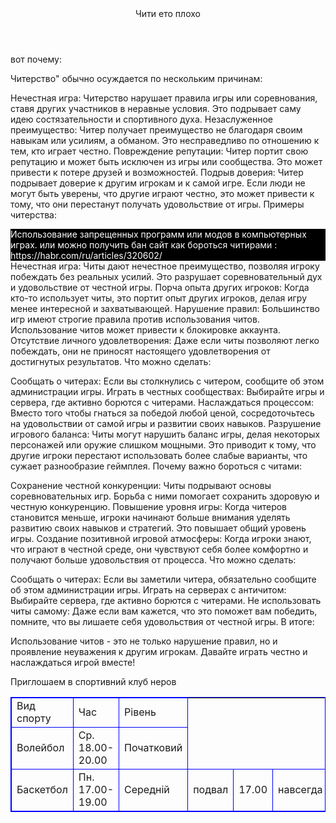 <html>
 <header>Чити ето плохо</header> 
<p> вот почему:</p>
   Читерство" обычно осуждается по нескольким причинам:</header>

Нечестная игра: Читерство нарушает правила игры или соревнования, ставя других участников в неравные условия. Это подрывает саму идею состязательности и спортивного духа.
Незаслуженное преимущество: Читер получает преимущество не благодаря своим навыкам или усилиям, а обманом. Это несправедливо по отношению к тем, кто играет честно.
Повреждение репутации: Читер портит свою репутацию и может быть исключен из игры или сообщества. Это может привести к потере друзей и возможностей.
Подрыв доверия: Читер подрывает доверие к другим игрокам и к самой игре. Если люди не могут быть уверены, что другие играют честно, это может привести к тому, что они перестанут получать удовольствие от игры.
Примеры читерства:

 <footer style="background-color:black; color:white">Использование запрещенных программ или модов в компьютерных играх.
  или можно получить бан
  сайт как бороться читирами : https://habr.com/ru/articles/320602/ </footer>
  Нечестная игра: Читы дают нечестное преимущество, позволяя игроку побеждать без реальных усилий. Это разрушает соревновательный дух и удовольствие от честной игры.
Порча опыта других игроков: Когда кто-то использует читы, это портит опыт других игроков, делая игру менее интересной и захватывающей.
Нарушение правил: Большинство игр имеют строгие правила против использования читов. Использование читов может привести к блокировке аккаунта.
Отсутствие личного удовлетворения: Даже если читы позволяют легко побеждать, они не приносят настоящего удовлетворения от достигнутых результатов.
Что можно сделать:

Сообщать о читерах: Если вы столкнулись с читером, сообщите об этом администрации игры.
Играть в честных сообществах: Выбирайте игры и сервера, где активно борются с читерами.
Наслаждаться процессом: Вместо того чтобы гнаться за победой любой ценой, сосредоточьтесь на удовольствии от самой игры и развитии своих навыков.
Разрушение игрового баланса: Читы могут нарушить баланс игры, делая некоторых персонажей или оружие слишком мощными. Это приводит к тому, что другие игроки перестают использовать более слабые варианты, что сужает разнообразие геймплея.
Почему важно бороться с читами:

Сохранение честной конкуренции: Читы подрывают основы соревновательных игр. Борьба с ними помогает сохранить здоровую и честную конкуренцию.
Повышение уровня игры: Когда читеров становится меньше, игроки начинают больше внимания уделять развитию своих навыков и стратегий. Это повышает общий уровень игры.
Создание позитивной игровой атмосферы: Когда игроки знают, что играют в честной среде, они чувствуют себя более комфортно и получают больше удовольствия от процесса.
Что можно сделать:

Сообщать о читерах: Если вы заметили читера, обязательно сообщите об этом администрации игры.
Играть на серверах с античитом: Выбирайте сервера, где активно борются с читерами.
Не использовать читы самому: Даже если вам кажется, что это поможет вам победить, помните, что вы лишаете себя удовольствия от честной игры.
В итоге:

Использование читов - это не только нарушение правил, но и проявление неуважения к другим игрокам. Давайте играть честно и наслаждаться игрой вместе!
  <p>Приглошаем в спортивний клуб неров</p>
    <table style="border:1px solid blue;">
        <tr>
            <td style="border:1px solid blue;">Вид спорту</td>
            <td style="border:1px solid blue;">Час</td>
            <td style="border:1px solid blue;">Рівень</td>
        </tr>
        <tr>
            <td style="border:1px solid blue;">Волейбол</td>
            <td style="border:1px solid blue;">Ср. 18.00-20.00</td>
            <td style="border:1px solid blue;">Початковий</td>
        </tr>
            <td style="border:1px solid blue;">Баскетбол</td>
            <td style="border:1px solid blue;">Пн. 17.00-19.00</td>
            <td style="border:1px solid blue;">Середній</td>
            <td style="border:1px solid blue;">подвал</td>
            <td style="border:1px solid blue;">17.00</td>
            <td style="border:1px solid blue;">навсегда</td>
  
